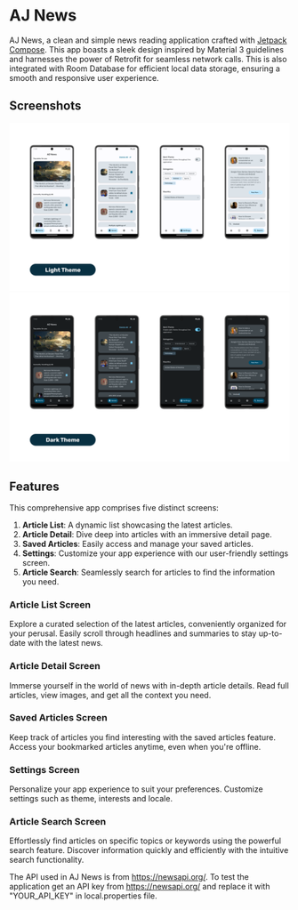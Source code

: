 # AJ News
AJ News, a clean and simple news reading application crafted with [Jetpack Compose](https://developer.android.com/jetpack/compose). 
This app boasts a sleek design inspired by Material 3 guidelines and harnesses the power of Retrofit for seamless network calls. 
This is also integrated with Room Database for efficient local data storage, ensuring a smooth and responsive user experience.


## Screenshots

<img src="screenshots/Screenshots_Light_Theme.png" alt="Light Theme"/>

<img src="screenshots/Screenshots_Dark_Theme.png" alt="Dark Theme"/>


## Features

This comprehensive app comprises five distinct screens: 
1. **Article List**: A dynamic list showcasing the latest articles.
2. **Article Detail**: Dive deep into articles with an immersive detail page.
3. **Saved Articles**: Easily access and manage your saved articles.
4. **Settings**: Customize your app experience with our user-friendly settings screen.
5. **Article Search**: Seamlessly search for articles to find the information you need.


### Article List Screen

Explore a curated selection of the latest articles, conveniently organized for your perusal.
Easily scroll through headlines and summaries to stay up-to-date with the latest news.

### Article Detail Screen

Immerse yourself in the world of news with in-depth article details.
Read full articles, view images, and get all the context you need.

### Saved Articles Screen

Keep track of articles you find interesting with the saved articles feature.
Access your bookmarked articles anytime, even when you're offline.

### Settings Screen

Personalize your app experience to suit your preferences.
Customize settings such as theme, interests and locale.

### Article Search Screen

Effortlessly find articles on specific topics or keywords using the powerful search feature.
Discover information quickly and efficiently with the intuitive search functionality.


The API used in AJ News is from https://newsapi.org/. To test the application get an API key from https://newsapi.org/ and replace it with "YOUR_API_KEY" in local.properties file.